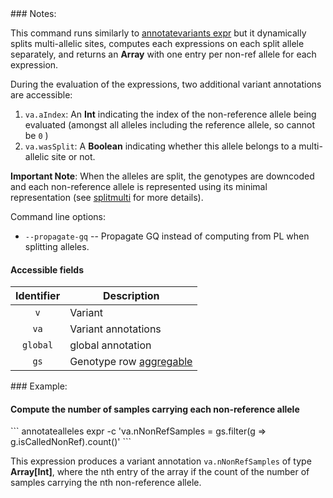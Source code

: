 <div class="cmdhead"></div>

<div class="description"></div>

<div class="synopsis"></div>

<div class="options"></div>

<div class="cmdsubsection">
### Notes:

This command runs similarly to [annotatevariants expr](commands.html#annotatevariants_expr) but it dynamically splits multi-allelic sites,
 computes each expressions on each split allele separately, and returns an **Array** with one entry per
   non-ref allele for each expression.

During the evaluation of the expressions, two additional variant annotations are accessible:
1. `va.aIndex`: An **Int** indicating the index of the non-reference allele being evaluated
(amongst all alleles including the reference allele, so cannot be `0` )
2. `va.wasSplit`: A **Boolean** indicating whether this allele belongs to a multi-allelic site or not.

**Important Note**: When the alleles are split, the genotypes are downcoded and each non-reference allele
is represented using its minimal representation (see [splitmulti](commands.html#splitmulti) for more details).

Command line options:
 - `--propagate-gq` -- Propagate GQ instead of computing from PL when splitting alleles.

#### Accessible fields

Identifier | Description
:-: | ---
`v` | Variant
`va` | Variant annotations
`global` | global annotation
`gs` | Genotype row [aggregable](reference.html#aggregables)

</div>

<div class="cmdsubsection">
### Example:

<h4 class="example">Compute the number of samples carrying each non-reference allele</h4>
```
annotatealleles expr -c 'va.nNonRefSamples = gs.filter(g => g.isCalledNonRef).count()'
```

This expression produces a variant annotation `va.nNonRefSamples` of type **Array[Int]**,
where the nth entry of the array if the count of the number of samples carrying the nth non-reference allele.


</div>
